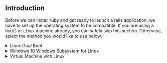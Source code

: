 ## Introduction

Before we can install ruby and get ready to launch a rails application, we have to set up the operating system to be compatible. If you are using a `MacOS` or `Linux` machine already, you can safely skip this section. Otherwise, select the method you would like to use below.

<details markdown="block">
<summary>Linux Dual Boot
</summary>

*Read this whole section before continuing*

Dual-booting provides you with two operating systems that you can switch from with a simple reboot. Each partition will not modify the other unless you explicitly do so. Be sure you back up any important data and have a way to ask for help before you continue. If you get lost, scared, or stuck: Talk to us in the [Gitter chat room](https://gitter.im/TheOdinProject/theodinproject) at any time. It helps to have a phone or another computer around if you get stuck. This process almost always goes smoothly, so don't worry too much :) .

### Step 1: Downloading Linux

First you will need to download the version of linux you wish to install onto your computer. A good rule of thumb is to use Ubuntu 18.04LTS for stability. Ubuntu comes in different flavors and It is suggested to use [Ubuntu](https://www.ubuntu.com/download/desktop) itself if you can afford the computing requirements. If you cannot match the requirements, [Xubuntu](https://xubuntu.org/) is recommended for pure performance. You are not limited to these "flavors" of Ubuntu however, [here](https://www.ubuntu.com/download/flavours) is a list of the other official Ubuntu flavors and you can choose which ever you would like.

### Step 2: Creating a bootable flash-drive

(If you do not have a flash-drive, you can also burn the image to a CD or DVD)

Next you will create a bootable flash drive so you can install Ubuntu to your hard drive.

Follow [this guide](https://tutorials.ubuntu.com/tutorial/tutorial-create-a-usb-stick-on-windows#0) for instructions.

Note: You can use this method to try out different flavors of Ubuntu if you would like. These images allow you to try the different flavors of Ubuntu without committing to an installation. Just note that due to the nature of USB, it is slow for this purpose, and using it this way consistently over time can harm your flash-drive. 

If you would like to play with the version of Ubuntu you installed on the flash drive, click 'try me' instead of 'install'. When you have found a version of Ubuntu you like, continue to the next step.

### Step 3: Installing Ubuntu along side Windows

#### Step 3.1: Booting from the flash-drive

First you will need to boot into Linux on your flash-drive. The exact steps may vary, but on a general level you will need to:

* Insert the flash drive into the computer
* Reboot the computer into the BIOS/UEFI
* Select the flash drive as the bootable device instead of the hard drive

#### Step 3.1: Installing Ubuntu

This is where the real changes start happening to your computer. The best course of action is to leave the settings as default. And click the option saying, "Install Ubuntu alongside Windows". If this option is not available, please come ask for help.

One thing you might want to change is the allocated disk space allowed for Linux. 30gb or more is recommended. This can be changed later, but it is a more involved process.

For more information and images: click [here](https://tutorials.ubuntu.com/tutorial/tutorial-install-ubuntu-desktop#0) for a guide from the creators of Ubuntu themselves.

</details>

<details markdown="block"> 
<summary>Windows 10 Windows Subsystem for Linux
</summary>

## Installing Windows Subsystem for Linux on Windows 10

## Intro

Microsoft in recent years has made a huge shift to embrace open source and support developers. One of the biggest things they did with Windows 10 was introduce the Windows Subsystem for Linux (WSL) which is a full native command line implementation of Linux within Windows. Of course there are a couple minor adjustments you need to make, but once you have it up and running, you can essentially follow the Ubuntu instructions.

## Installation

Microsoft has made it easy to get up and running using [Windows Settings and the Microsoft Store](https://winaero.com/blog/enable-wsl-windows-10-fall-creators-update/) and you can absolutely go that way, but since we're installing a command line let's use Windows' command line to do it:

### Step 1: Activate WSL

First you have to open PowerShell as an administrator. One way to do this is to start typing `powershell` into the taskbar search. After just a couple letters PowerShell should show up. Just right click on it and select "Run as Administrator" (if multiple PowerShells show up, just select the top one.)

That way is just fine, but I like the super secret squirrel way to do it: press the key combination, `cmd+x` (cmd is the button on the bottom row to the left with the windows logo on it.) This will open a nice bare-bones menu where you can select a lot of useful tools skipping all the fancy bells and whistles. From there just open `Windows PowerShell (Admin)`. Once you have PowerShell up and running, type at the command prompt:

~~~
Enable-WindowsOptionalFeature -Online -FeatureName Microsoft-Windows-Subsystem-Linux
~~~

This will, as the command you just typed so conveniently pointed out, enable the optional Windows feature, Microsoft Windows Subsystem for Linux. But in order to actually make any use of it, you need to install a Linux distribution. If it asks you to, reboot your computer and continue to step 2. If it doesn't, just continue to step 2.

### Step 2: Install Ubuntu

#### Step 2.1: Download Your Distribution of Choice

You can actually use any of a number of linux distros which are all available at the windows store, including Ubuntu, which is the one we are going to focus on (in fact, you can install more than one distribution and use them in various combinations, but that is beyond the scope of this tutorial.) But since we were already using PowerShell, why not just download it from the command line? If you had to reboot, open PowerShell like you did in step 1 and run:

~~~
Invoke-WebRequest -Uri https://aka.ms/wsl-ubuntu-1604 -OutFile ~/Ubuntu.zip -UseBasicParsing
~~~

#### Step 2.2: Extract the Zip File

Once we have the archive downloaded, just unzip it to the location of your choice. Once again, you can absolutely just click and unzip from windows explorer, but since we are elite haxors, and PowerShell is still open, let's keep on using it:

~~~
Expand-Archive ~/Ubuntu.zip C:\Ubuntu
~~~

#### Step 2.3: Install Your Distribution of Choice

Now we just run `Ubuntu.exe` which will be inside `C:\Ubuntu` so either click there like a pleb or type into PowerShell:

~~~
C:\Ubuntu\Ubuntu.exe
~~~

This will install Ubuntu and immediately transfer you into a bash environment right inside PowerShell. Follow the onscreen instructions to set up your username and password and you're good to go.

### Step 3: Set up Symbolic Link

Okay this is really important: **If you try to edit files inside of the Linux file system from windows apps they will disappear and potentially mess stuff up**. But this is easily avoided, and it even makes things better because you will be able to edit your files with your favorite windows editors and use your bash commands on them too!

When Ubuntu was set up, your windows file system was mapped to `/mnt` in Ubuntu. This means that your C drives is actually `/mnt/c` inside wsl. Anything saved in `/mnt/c` is available to windows and linux and won't cause any problems.

If you want to use your fancy windows editors, you will have to put your project files inside that directory, and if you want them to be easy to find from windows you will likely want them inside your user directories. I'm going to show you how to set up a symbolic link to make things really easy on you.

#### Step 3.1: Create Directory for your Projects

You can choose to put your project files anywhere you want, but I'm going to assume you are cool like me and put a projects folder in your documents folder.
From inside ubuntu type:

~~~
mkdir /mnt/c/Users/<your windows user name>/Documents/Projects
~~~

This will create the folder. Obviously you could have used windows explore to click your way there too, but why not use our fancy new toy?

#### Step 3.2: Create the Symbolic Link

Next, we're going to establish the link. Essentially it's like an alias such that when you are inside bash, you will be able to type something like: `ls ~/Projects` which is a directory inside your home directory inside bash, but Unbuntu will see this: `ls /mnt/c/Users/<your windows user name>/Documents/Projects` Which is a folder inside your Windows file system.

So, at your bash command prompt type:

~~~
ln -s /mnt/c/Users/<your windows user name>/<folder you want to store your projects in> ~/Projects`
~~~

now you can easily access and safely edit your projects folder from inside wsl just by using the `~/Projects` directory instead of `/mnt/c/Users/<your windows user name>/Documents/Projects`.

### Step 4: Install Git

Git is a version control system that both allows you to easily save projects to the cloud, but also enables easy collaboration. Additionally, a lot of packages that you are going to need are stored there and we are going to need a way to get them to your computer. Go to [this](https://git-scm.com/download/win) link and download and then install git for windows. (it should start automatically.) You will then have access to it from both Windows and WSL.

### Step 5 (optional): Make it Easier to Find

If you want to, you can pin a link to ubuntu.exe to your start menu or your desktop. 

You can also run it from inside PowerShell (you no longer need to be running as an Admin) or the old school Command Prompt by typing `wsl`.

If you run wsl inside PowerShell or Command Prompt, you can exit it by typing `exit` with no arguments. This returns you back to the normal windows file system.

## One last time

You **can** edit files inside your Linux file system, but you **must** use a command line editor from inside Linux, not some editor on the Windows side or you **will** break something. The only exception is anything inside the `/mnt/<windows drive letter>` directory. This is directly analogous to `<windows drive letter>:\` and is fair game from both the Linux system and the Windows system.

## Additional Links for Further Study

* You can find more info about managing and configuring WSL [here](https://docs.microsoft.com/en-us/windows/wsl/wsl-config).

* [This](https://docs.microsoft.com/en-us/powershell/scripting/getting-started/getting-started-with-windows-powershell?view=powershell-6) is an introduction to PowerShell if you want to make more use of it.

* If you want to learn all about the `ln` command we used to make the symbolic link, the [man page](https://ss64.com/bash/ln.html) (manual page) has all the info you need.

</details>


<details markdown="block">
<summary>Virtual Machine with Linux
</summary>

## Introduction

If you want to use Ubuntu (or any other version of Linux) as the operating system for your development related to TOP, but you don't feel like permanently changing your OS or switching back and forth between two different operating systems installed on your PC, then using a VM is probably the best option you have. VM is short for 'Virtual machine' which is a widely used program that [emulates](https://en.wikipedia.org/wiki/Emulator) a computer system. In other words, a VM allows you to run an operating system of your choice just like any other computer program. Unfortunately, such convenience comes at a price. Running a program that contains an operating system can be very heavy on your processor and RAM memory.

## Installation

### Step 0: Requirements

Before committing to the installation, make sure your computer meets the [requirements](https://www.virtualbox.org/wiki/End-user_documentation) to run a virtual machine.

### Step 1: Downloads

You have read through the introduction part and you feel like a VM is your best option? Your computer meets the minimum requirements? Great, let's get started then. This is a fairly simple process and only a few things could go wrong, we'll make sure to mention them. This guide uses Oracle's 'VirtualBox' program, it's open source, free and simple. What more can you ask of a piece of software? Now let's make sure we have everything downloaded and ready for installation:

#### Step 1.1.1: Downloading Virtual Box


[Click here](https://download.virtualbox.org/virtualbox/5.2.12/VirtualBox-5.2.12-122591-Win.exe) to download VirtualBox (64 bit) for Windows.

#### Step 1.1.2: Linux download

There are various versions of Linux out there, Ubuntu being undoubtedly the most popular one. Our recommendation is to [download](http://releases.ubuntu.com/18.04/ubuntu-18.04-desktop-amd64.iso) and use Ubuntu 18.04 LTS, if you plan on running your VM on a less powerful computer (A rough estimation would be < 4GB ram, < 4 processor cores, for more details check out their [official requirements](https://help.ubuntu.com/community/Installation/SystemRequirements)), we recommend [downloading](https://xubuntu.org/download) and using Xubuntu 18.04 LTS.

### Step 2: Installing Virtualbox and setting up Ubuntu

#### Step 2.1: Installing VirtualBox

The installation of VirtualBox is a very straight forward process. It doesn't require any technical knowledge and is the same as installing any other computer program on your Windows computer. Double-clicking the downloaded file is sufficient to start the installation process. Any additional options prompted by the installation are left for the user to decide (such as creating a desktop icon and so on). After the installation is finished (the progress bar might get stuck for a few minutes, just wait for it to finish) search for your newly installed Virtual Box program and run it.

#### Step 2.2: Setting up Ubuntu
Now that you have Virtual Box installed, double click the icon and you should see something like this:

![vbimage](/uploads/default/original/2X/7/74050f4cd0fbd7834c19735d312a52c49f4cd1b0.png)

Click on the 'New' button to create a virtual operating system. Find your operating system in the dropdown menu (Linux/Ubuntu) and name it as you wish. Continue by pressing next and choose the following options in the next steps:

1. Memory size - Should be about half of your computers maximum. For example, if you have 16GB of RAM memory, allocate 8GB to your virtual operating system.

2. Hard disk - Create a virtual hard disk

3. Hard disk file type - Choose the VDI (VirtualBox Disk Image) option

4. Storage on physical hard disk - Dynamically allocated

5. File location and size - We recommend at least 20GB for the virtual hard disk

After completing the last step, click the Create button. Your newly created virtual OS should be in the menu now. Right click on it and go to Settings. Go to the Storage section and add the Ubuntu iso file you downloaded earlier:

![isoimg](/uploads/default/original/2X/2/2836c6db3dfdda3bdf9819c612a9561776227d0d.png)

After that, you can go to the System tab and change the amount of hardware the virtual operating system will be using. Generally 50% of RAM and processors should be allocated to the virtual OS, but you can always change that and set them as it fits best for you.

Now you can start Ubuntu by right clicking on the icon in the menu and selecting Start then Normal Start.

The next thing to do is Install Ubuntu. The process is very simple and most of the default options can be left like that including the Installation type which should be `Erase disk and install Ubuntu`. The setup will ask you to confirm this step because it thinks you're formatting your entire hard disk, but actually you're only formatting the newly created virtual hard disk, which doesn't have any data on it, and installing Ubuntu.

You can find their official installation guide for Ubuntu [here](https://tutorials.ubuntu.com/tutorial/tutorial-install-ubuntu-desktop#0) in case you need it.

### Step 3: Installing Guest Additions and enabling them (Optional)

 Your regular operating system (Windows in this case), the one that is booted directly by pressing that big button on your computer is called the **Host** and all other operating systems that are run inside your VM are **Guests**. To make working in your Guest OS easier, you need to install Guest Additions. They add a lot of functionality to the Guest OS like 'Drag n Drop' from one OS to the other, custom screen sizes for the Guest OS (including fullscreen), Shared folders and so on.

#### Step 3.1: Downloading the ISO

To install guest additions first download the .iso file from [here](https://download.virtualbox.org/virtualbox/). Find your version, click on it and then look for a .iso file named "VBoxGuestAdditions_x.x.x" (x.x.x being your current version). If you're not sure what version of VirtualBox you're using go to the Help tab and click on 'About VirtualBox'. It's important to mention that this download is done on the Host OS. You're downloading this .iso file to Windows.

#### Step 3.2: Installing the guest additions

Now Start Ubuntu unless it's already open and look for a CD icon in the bottom-right part of the screen. Click on the CD icon and click on 'Choose disk image' and then find your recently downloaded VBoxGuestAdditions.iso file and load it. The installation should start automatically, if it doesn't look for the VBox_Gas file on your desktop and open it. After the installation restart your Guest OS.

## Understanding how VM works

  It's important to note a few things about coding in a virtual environment:

* All installations are done in the VM. Now that you have everything set up it is important to mention that everything you install regarding coding you install on the Guest OS (Ubuntu in this case) including Ruby,Rails,Text editors and everything else you will need during this curriculum. This means that during the installation project, you consider yourself a Linux user, not a Windows user.

* All of the development related to TOP is done in the VM.

## Possible issues
If you can not choose anything other than a 32-bit operating system when setting up your VM look at [this](http://www.fixedbyvonnie.com/2014/11/virtualbox-showing-32-bit-guest-versions-64-bit-host-os/#.WzzZYXYzZN0)

If you get a message like 'This kernel requires an x86-64 CPU, but only detected an i686 CPU. Unable to boot - please use a kernel appropriate for your CPU.' , you should go to the BIOS settings of your PC and enable 'Virtualization Technologies' and 'VT-x' (or AMD-x), save the settings and restart your PC. 

If you experience any issues during the installation don't hesitate to ask for help on the [forums](https://forum.theodinproject.com/c/help) or in our [Gitter chat](https://gitter.im/TheOdinProject/theodinproject).

</details>
